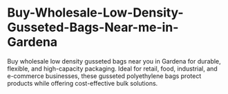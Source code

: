 # Buy-Wholesale-Low-Density-Gusseted-Bags-Near-me-in-Gardena
Buy wholesale low density gusseted bags near you in Gardena for durable, flexible, and high-capacity packaging. Ideal for retail, food, industrial, and e-commerce businesses, these gusseted polyethylene bags protect products while offering cost-effective bulk solutions.
